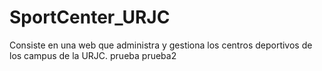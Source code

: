 # SportCenter_URJC
Consiste en una web que administra y gestiona los centros deportivos de los campus de la URJC. 
prueba
prueba2
